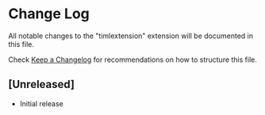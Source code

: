 # Change Log

All notable changes to the "timlextension" extension will be documented in this file.

Check [Keep a Changelog](http://keepachangelog.com/) for recommendations on how to structure this file.

## [Unreleased]

- Initial release